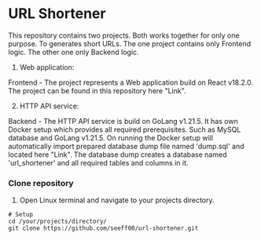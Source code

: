 # URL Shortener
This repository contains two projects. Both works together for only one purpose. 
To generates short URLs. The one project contains only Frontend logic. The other one only Backend logic. 

1. Web application:

Frontend - The project represents a Web application build on React v18.2.0. The project
can be found in this repository here "Link".

2. HTTP API service:

Backend - The HTTP API service is build on GoLang v1.21.5. It has own Docker setup
which provides all required prerequisites. Such as MySQL database and GoLang v1.21.5. 
On running the Docker setup will automatically import prepared database dump file 
named 'dump.sql' and located here "Link". The database dump creates a database named 
'url_shortener' and all required tables and columns in it.

### Clone repository

1. Open Linux terminal and navigate to your projects directory.
```shell
# Setup
cd /your/projects/directory/
git clone https://github.com/seeff00/url-shortener.git
```